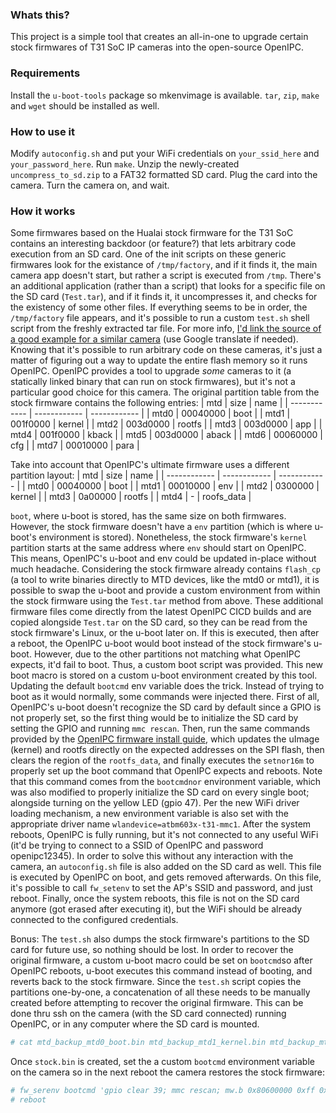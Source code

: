 ### Whats this?
This project is a simple tool that creates an all-in-one to upgrade certain stock firmwares of T31 SoC IP cameras into the open-source OpenIPC.

### Requirements
Install the `u-boot-tools` package so mkenvimage is available. `tar`, `zip`, `make` and `wget` should be installed as well.

### How to use it
Modify `autoconfig.sh` and put your WiFi credentials on `your_ssid_here` and `your_password_here`. Run `make`. Unzip the newly-created `uncompress_to_sd.zip` to a FAT32 formatted SD card. Plug the card into the camera. Turn the camera on, and wait.

### How it works
Some firmwares based on the Hualai stock firmware for the T31 SoC contains an interesting backdoor (or feature?) that lets arbitrary code execution from an SD card.
One of the init scripts on these generic firmwares look for the existance of `/tmp/factory`, and if it finds it, the main camera app doesn't start, but rather a script is executed from `/tmp`. There's an additional application (rather than a script) that looks for a specific file on the SD card (`Test.tar`), and if it finds it, it uncompresses it, and checks for the existency of some other files. If everything seems to be in order, the `/tmp/factory` file appears, and it's possible to run a custom `test.sh` shell script from the freshly extracted tar file. For more info, [I'd link the source of a good example for a similar camera](https://qiita.com/Dmitrievich/items/05ec93b70a049a90e684 "I'd link the source of a good example for a similar camera") (use Google translate if needed).
Knowing that it's possible to run arbitrary code on these cameras, it's just a matter of figuring out a way to update the entire flash memory so it runs OpenIPC.
OpenIPC provides a tool to upgrade *some* cameras to it (a statically linked binary that can run on stock firmwares), but it's not a particular good choice for this camera.
The original partition table from the stock firmware contains the following entries:
| mtd | size | name |
| ------------ | ------------ | ------------ |
| mtd0 | 00040000 | boot |
| mtd1 | 001f0000 | kernel |
| mtd2 | 003d0000 | rootfs |
| mtd3 | 003d0000 | app |
| mtd4 | 001f0000 | kback |
| mtd5 | 003d0000 | aback |
| mtd6 | 00060000 | cfg |
| mtd7 | 00010000 | para |

Take into account that OpenIPC's ultimate firmware uses a different partition layout:
| mtd | size | name |
| ------------ | ------------ | ------------ |
| mtd0 | 00040000 | boot |
| mtd1 | 00010000 | env |
| mtd2 | 0300000 | kernel |
| mtd3 | 0a00000 | rootfs |
| mtd4 | - | roofs_data |

`boot`, where u-boot is stored, has the same size on both firmwares. However, the stock firmware doesn't have a `env` partition (which is where u-boot's environment is stored). Nonetheless, the stock firmware's `kernel` partition starts at the same address where `env` should start on OpenIPC. This means, OpenIPC's u-boot and env could be updated in-place without much headache. Considering the stock firmware already contains `flash_cp` (a tool to write binaries directly to MTD devices, like the mtd0 or mtd1), it is possible to swap the u-boot and provide a custom environment from within the stock firmware using the `Test.tar` method from above. These additional firmware files come directly from the latest OpenIPC CICD builds and are copied alongside `Test.tar` on the SD card, so they can be read from the stock firmware's Linux, or the u-boot later on.
If this is executed, then after a reboot, the OpenIPC u-boot would boot instead of the stock firmware's u-boot. However, due to the other partitions not matching what OpenIPC expects, it'd fail to boot. Thus, a custom boot script was provided. This new boot macro is stored on a custom u-boot environment created by this tool. Updating the default `bootcmd` env variable does the trick. Instead of trying to boot as it would normally, some commands were injected there. First of all, OpenIPC's u-boot doesn't recognize the SD card by default since a GPIO is not properly set, so the first thing would be to initialize the SD card by setting the GPIO and running `mmc rescan`. Then, run the same commands provided by the [OpenIPC firmware install guide](https://openipc.org/cameras/vendors/ingenic/socs/t31x?mac=2e-39-e0-b1-ef-87&cip=192.168.1.10&sip=192.168.1.254&net=wifi&rom=nor16m&var=ultimate&sd=sd "OpenIPC firmware install guide"), which updates the uImage (kernel) and rootfs directly on the expected addresses on the SPI flash, then clears the region of the `rootfs_data`, and finally executes the `setnor16m` to properly set up the boot command that OpenIPC expects and reboots. Note that this command comes from the `bootcmdnor` environment variable, which was also modified to properly initialize the SD card on every single boot; alongside turning on the yellow LED (gpio 47).
Per the new WiFi driver loading mechanism, a new environment variable is also set with the appropriate driver name `wlandevice=atbm603x-t31-mmc1`.
After the system reboots, OpenIPC is fully running, but it's not connected to any useful WiFi (it'd be trying to connect to a SSID of OpenIPC and password openipc12345). In order to solve this without any interaction with the camera, an `autoconfig.sh` file is also added on the SD card as well. This file is executed by OpenIPC on boot, and gets removed afterwards. On this file, it's possible to call `fw_setenv` to set the AP's SSID and password, and just reboot. Finally, once the system reboots, this file is not on the SD card anymore (got erased after executing it), but the WiFi should be already connected to the configured credentials.

Bonus:
The `test.sh` also dumps the stock firmware's partitions to the SD card for future use, so nothing should be lost.
In order to recover the original firmware, a custom u-boot macro could be set on `bootcmd`so after OpenIPC reboots, u-boot executes this command instead of booting, and reverts back to the stock firmware. Since the `test.sh` script copies the partitions one-by-one, a concatenation of all these needs to be manually created before attempting to recover the original firmware. This can be done thru ssh on the camera (with the SD card connected) running OpenIPC, or in any computer where the SD card is mounted.
```bash
# cat mtd_backup_mtd0_boot.bin mtd_backup_mtd1_kernel.bin mtd_backup_mtd2_rootfs.bin mtd_backup_mtd3_app.bin mtd_backup_mtd4_kback.bin mtd_backup_mtd5_aback.bin mtd_backup_mtd6_cfg.bin mtd_backup_mtd7_para.bin > stock.bin
```
Once `stock.bin` is created, set the a custom `bootcmd` environment variable on the camera so in the next reboot the camera restores the stock firmware:
```bash
# fw_serenv bootcmd 'gpio clear 39; mmc rescan; mw.b 0x80600000 0xff 0x1000000; fatload mmc 0:1 0x80600000 stock.bin; sf probe 0; sf erase 0x0 0x1000000; sf write 0x80600000 0x0 0x1000000; reset'
# reboot
```
